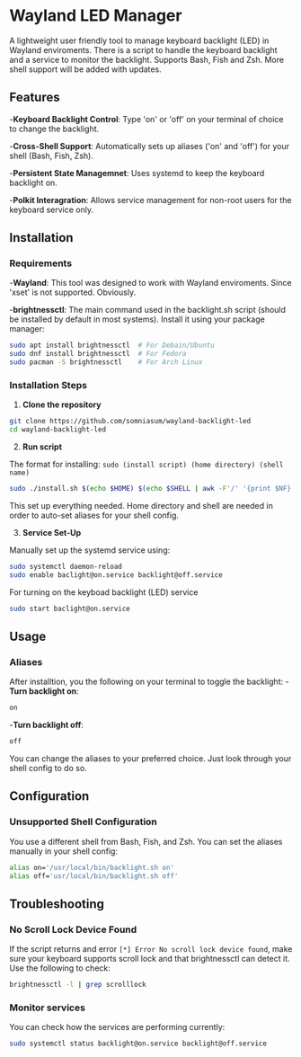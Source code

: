 # Wayland LED Manager

A lightweight user friendly tool to manage keyboard backlight (LED) in Wayland enviroments. There is a script to handle the keyboard backlight and a service to monitor the backlight. Supports Bash, Fish and Zsh. More shell support will be added with updates. 

## **Features**

-**Keyboard Backlight Control**: Type 'on' or 'off' on your terminal of choice to change the backlight. 

-**Cross-Shell Support**: Automatically sets up aliases ('on' and 'off') for your shell (Bash, Fish, Zsh).

-**Persistent State Managemnet**: Uses systemd to keep the keyboard backlight on.

-**Polkit Interagration**: Allows service management for non-root users for the keyboard service only.

## **Installation**
### **Requirements**
-**Wayland**: This tool was designed to work with Wayland enviroments. Since 'xset' is not supported. Obviously.

-**brightnessctl**: The main command used in the backlight.sh script (should be installed by default in most systems). Install it using your package manager: 
```bash
sudo apt install brightnessctl  # For Debain/Ubuntu
sudo dnf install brightnessctl  # For Fedora
sudo pacman -S brightnessctl    # For Arch Linux
```

### **Installation Steps**
1. **Clone the repository**
```bash 
git clone https://github.com/somniasum/wayland-backlight-led
cd wayland-backlight-led
```
2. **Run script**

The format for installing:
```sudo (install script) (home directory) (shell name)```
```bash 
sudo ./install.sh $(echo $HOME) $(echo $SHELL | awk -F'/' '{print $NF}')
```
This set up everything needed. Home directory and shell are needed in order to auto-set aliases for your shell config. 

3. **Service Set-Up**

Manually set up the systemd service using:
```bash
sudo systemctl daemon-reload
sudo enable baclight@on.service backlight@off.service
```
For turning on the keyboad backlight (LED) service
```bash
sudo start baclight@on.service 
```

## **Usage**

### **Aliases**

After installtion, you the following on your terminal to toggle the backlight:
-**Turn backlight on**:
```bash
on
```
-**Turn backlight off**:
```bash
off
```
You can change the aliases to your preferred choice. Just look through your shell config to do so.

## **Configuration**

### **Unsupported Shell Configuration**

You use a different shell from Bash, Fish, and Zsh. You can set the aliases manually in your shell config: 
```bash
alias on='/usr/local/bin/backlight.sh on'
alias off='usr/local/bin/backlight.sh off'
```

## **Troubleshooting**

### **No Scroll Lock Device Found**

If the script returns and error ```[*] Error No scroll lock device found```, make sure your keyboard supports scroll lock and that brightnessctl can detect it. Use the following to check:
```bash
brightnessctl -l | grep scrolllock
```
### **Monitor services**

You can check how the services are performing currently:
```bash
sudo systemctl status backlight@on.service backlight@off.service
```
